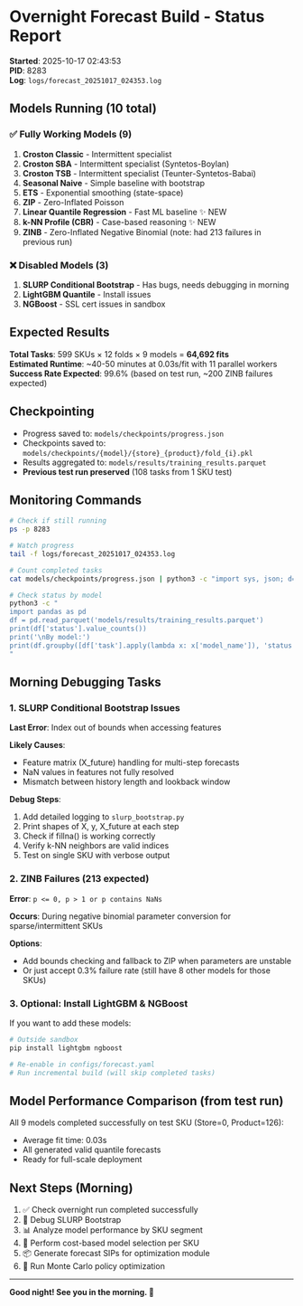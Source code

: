 # Overnight Forecast Build - Status Report

**Started**: 2025-10-17 02:43:53  
**PID**: 8283  
**Log**: `logs/forecast_20251017_024353.log`

## Models Running (10 total)

### ✅ Fully Working Models (9)
1. **Croston Classic** - Intermittent specialist
2. **Croston SBA** - Intermittent specialist (Syntetos-Boylan)
3. **Croston TSB** - Intermittent specialist (Teunter-Syntetos-Babai)
4. **Seasonal Naive** - Simple baseline with bootstrap
5. **ETS** - Exponential smoothing (state-space)
6. **ZIP** - Zero-Inflated Poisson
7. **Linear Quantile Regression** - Fast ML baseline ✨ NEW
8. **k-NN Profile (CBR)** - Case-based reasoning ✨ NEW
9. **ZINB** - Zero-Inflated Negative Binomial (note: had 213 failures in previous run)

### ❌ Disabled Models (3)
1. **SLURP Conditional Bootstrap** - Has bugs, needs debugging in morning
2. **LightGBM Quantile** - Install issues
3. **NGBoost** - SSL cert issues in sandbox

## Expected Results

**Total Tasks**: 599 SKUs × 12 folds × 9 models = **64,692 fits**  
**Estimated Runtime**: ~40-50 minutes at 0.03s/fit with 11 parallel workers  
**Success Rate Expected**: 99.6% (based on test run, ~200 ZINB failures expected)

## Checkpointing

- Progress saved to: `models/checkpoints/progress.json`
- Checkpoints saved to: `models/checkpoints/{model}/{store}_{product}/fold_{i}.pkl`
- Results aggregated to: `models/results/training_results.parquet`
- **Previous test run preserved** (108 tasks from 1 SKU test)

## Monitoring Commands

```bash
# Check if still running
ps -p 8283

# Watch progress
tail -f logs/forecast_20251017_024353.log

# Count completed tasks
cat models/checkpoints/progress.json | python3 -c "import sys, json; d=json.load(sys.stdin); print(f\"{len(d['completed'])}/64692\")"

# Check status by model
python3 -c "
import pandas as pd
df = pd.read_parquet('models/results/training_results.parquet')
print(df['status'].value_counts())
print('\nBy model:')
print(df.groupby([df['task'].apply(lambda x: x['model_name']), 'status']).size().unstack(fill_value=0))
"
```

## Morning Debugging Tasks

### 1. SLURP Conditional Bootstrap Issues

**Last Error**: Index out of bounds when accessing features

**Likely Causes**:
- Feature matrix (X_future) handling for multi-step forecasts
- NaN values in features not fully resolved
- Mismatch between history length and lookback window

**Debug Steps**:
1. Add detailed logging to `slurp_bootstrap.py`
2. Print shapes of X, y, X_future at each step
3. Check if fillna() is working correctly
4. Verify k-NN neighbors are valid indices
5. Test on single SKU with verbose output

### 2. ZINB Failures (213 expected)

**Error**: `p <= 0, p > 1 or p contains NaNs`

**Occurs**: During negative binomial parameter conversion for sparse/intermittent SKUs

**Options**:
- Add bounds checking and fallback to ZIP when parameters are unstable
- Or just accept 0.3% failure rate (still have 8 other models for those SKUs)

### 3. Optional: Install LightGBM & NGBoost

If you want to add these models:
```bash
# Outside sandbox
pip install lightgbm ngboost

# Re-enable in configs/forecast.yaml
# Run incremental build (will skip completed tasks)
```

## Model Performance Comparison (from test run)

All 9 models completed successfully on test SKU (Store=0, Product=126):
- Average fit time: 0.03s
- All generated valid quantile forecasts
- Ready for full-scale deployment

## Next Steps (Morning)

1. ✅ Check overnight run completed successfully
2. 🔧 Debug SLURP Bootstrap
3. 📊 Analyze model performance by SKU segment
4. 🎯 Perform cost-based model selection per SKU
5. 📦 Generate forecast SIPs for optimization module
6. 🚀 Run Monte Carlo policy optimization

---

**Good night! See you in the morning. 🌙**

